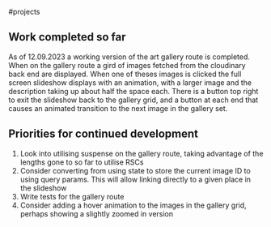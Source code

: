 #projects 

## Work completed so far
As of 12.09.2023 a working version of the art gallery route is completed. When on the gallery route a gird of images fetched from the cloudinary back end are displayed. When one of theses images is clicked the full screen slideshow displays with an animation, with a larger image and the description taking up about half the space each. There is a button top right to exit the slideshow back to the gallery grid, and a button at each end that causes an animated transition to the next image in the gallery set. 

## Priorities for continued development
1. Look into utilising suspense on the gallery route, taking advantage of the lengths gone to so far to utilise RSCs
2. Consider converting from using state to store the current image ID to using query params. This will allow linking directly to a given place in the slideshow
3. Write tests for the gallery route
4. Consider adding a hover animation to the images in the gallery grid, perhaps showing a slightly zoomed in version
